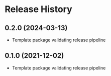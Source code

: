 # Release History

## 0.2.0 (2024-03-13)

* Template package validating release pipeline

## 0.1.0 (2021-12-02)

* Template package validating release pipeline
